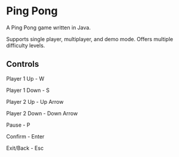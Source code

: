 # Ping Pong #

A Ping Pong game written in Java.

Supports single player, multiplayer, and demo mode. Offers multiple difficulty levels.

## Controls ##

Player 1 Up - W

Player 1 Down - S

Player 2 Up - Up Arrow

Player 2 Down - Down Arrow

Pause - P

Confirm - Enter

Exit/Back - Esc

